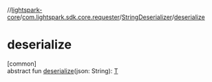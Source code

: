 //[lightspark-core](../../../index.md)/[com.lightspark.sdk.core.requester](../index.md)/[StringDeserializer](index.md)/[deserialize](deserialize.md)

# deserialize

[common]\
abstract fun [deserialize](deserialize.md)(json: String): [T](index.md)
